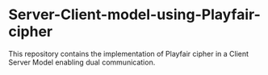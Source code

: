 # Server-Client-model-using-Playfair-cipher
This repository contains the implementation of Playfair cipher in a Client Server Model enabling dual communication.
